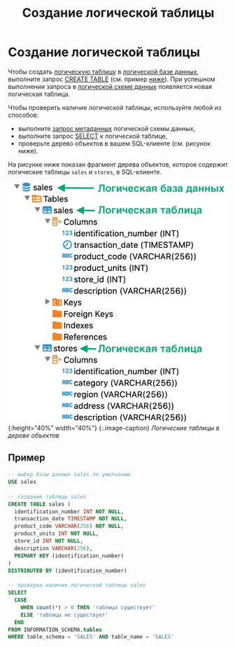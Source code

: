 ﻿---
layout: default
title: Создание логической таблицы
nav_order: 3
parent: Управление схемой данных
grand_parent: Работа с системой
has_children: false
---

# Создание логической таблицы

Чтобы создать [логическую таблицу](../../../Обзор_понятий_компонентов_и_связей/Основные_понятия/Логическая_таблица/Логическая_таблица.md) 
в [логической базе данных](../../../Обзор_понятий_компонентов_и_связей/Основные_понятия/Логическая_база_данных/Логическая_база_данных.md), 
выполните запрос [CREATE TABLE](../../../Справочная_информация/Запросы_SQLplus/CREATE_TABLE/CREATE_TABLE.md) 
(см. пример [ниже](#пример)). При успешном выполнении запроса в 
[логической схеме данных](../../../Обзор_понятий_компонентов_и_связей/Основные_понятия/Логическая_схема_данных/Логическая_схема_данных.md) 
появляется новая логическая таблица.

Чтобы проверить наличие логической таблицы, используйте любой из способов:
*   выполните [запрос метаданных](../Запрос_метаданных_логической_схемы/Запрос_метаданных_логической_схемы.md) 
    логической схемы данных,
*   выполните запрос [SELECT](../../../Справочная_информация/Запросы_SQLplus/SELECT/SELECT.md) к логической 
    таблице,
*   проверьте дерево объектов в вашем SQL-клиенте (см. рисунок ниже).

На рисунке ниже показан фрагмент дерева объектов, которое содержит логические таблицы `sales` и `stores`, 
в SQL-клиенте.

![](Логическая_таблица.png){:height="40%" width="40%"}
{:.image-caption}
*Логические таблицы в дереве объектов*

## Пример

```sql
-- выбор базы данных sales по умолчанию
USE sales

-- создание таблицы sales
CREATE TABLE sales (
  identification_number INT NOT NULL,
  transaction_date TIMESTAMP NOT NULL,
  product_code VARCHAR(256) NOT NULL,
  product_units INT NOT NULL,
  store_id INT NOT NULL,
  description VARCHAR(256),
  PRIMARY KEY (identification_number)
)
DISTRIBUTED BY (identification_number)

-- проверка наличия логической таблицы sales
SELECT
  CASE
    WHEN count(*) > 0 THEN 'таблица существует'
    ELSE 'таблицы не существует'
  END
FROM INFORMATION_SCHEMA.tables
WHERE table_schema = 'SALES' AND table_name = 'SALES'
```